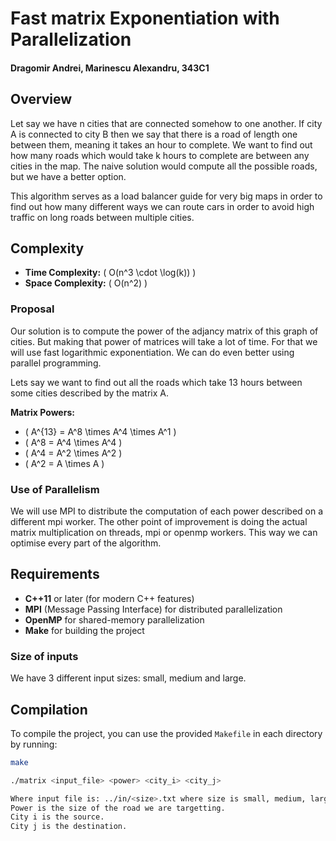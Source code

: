 # Fast matrix Exponentiation with Parallelization

#### Dragomir Andrei, Marinescu Alexandru, 343C1

## Overview

Let say we have n cities that are connected somehow to one another. If city A is connected to city B then we say that there is a road of length one between them, meaning it takes an hour to complete. We want to find out how many roads which would take k hours to complete are between any cities in the map. The naive solution would compute all the possible roads, but we have a better option.

This algorithm serves as a load balancer guide for very big maps in order to find out how many different ways we can route cars in order to avoid high traffic on long roads between multiple cities.

## Complexity

- **Time Complexity:** \( O(n^3 \cdot \log(k)) \)
- **Space Complexity:** \( O(n^2) \)

### Proposal

Our solution is to compute the power of the adjancy matrix of this graph of cities. But making that power of matrices will take a lot of time. For that we will use fast logarithmic exponentiation. We can do even better using parallel programming.

Lets say we want to find out all the roads which take 13 hours between some cities described by the matrix A.

**Matrix Powers:**

- \( A^{13} = A^8 \times A^4 \times A^1 \)
- \( A^8 = A^4 \times A^4 \)
- \( A^4 = A^2 \times A^2 \)
- \( A^2 = A \times A \)

### Use of Parallelism

We will use MPI to distribute the computation of each power described on a different mpi worker. The other point of improvement is doing the actual matrix multiplication on threads, mpi or openmp workers. This way we can optimise every part of the algorithm.

## Requirements

- **C++11** or later (for modern C++ features)
- **MPI** (Message Passing Interface) for distributed parallelization
- **OpenMP** for shared-memory parallelization
- **Make** for building the project

### Size of inputs

We have 3 different input sizes: small, medium and large.

## Compilation

To compile the project, you can use the provided `Makefile` in each directory by running:

```bash
make
```

```bash
./matrix <input_file> <power> <city_i> <city_j>
```

```bash
Where input file is: ../in/<size>.txt where size is small, medium, large.
Power is the size of the road we are targetting.
City i is the source.
City j is the destination.
```
